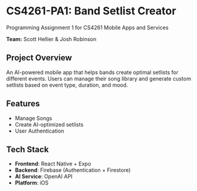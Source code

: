 # CS4261-PA1: Band Setlist Creator

Programming Assignment 1 for CS4261 Mobile Apps and Services

**Team:** Scott Hellier & Josh Robinson

## Project Overview

An AI-powered mobile app that helps bands create optimal setlists for different events. Users can manage their song library and generate custom setlists based on event type, duration, and mood.

## Features

- Manage Songs
- Create AI-optimized setlists
- User Authentication

## Tech Stack

- **Frontend**: React Native + Expo
- **Backend**: Firebase (Authentication + Firestore)
- **AI Service**: OpenAI API
- **Platform**: iOS